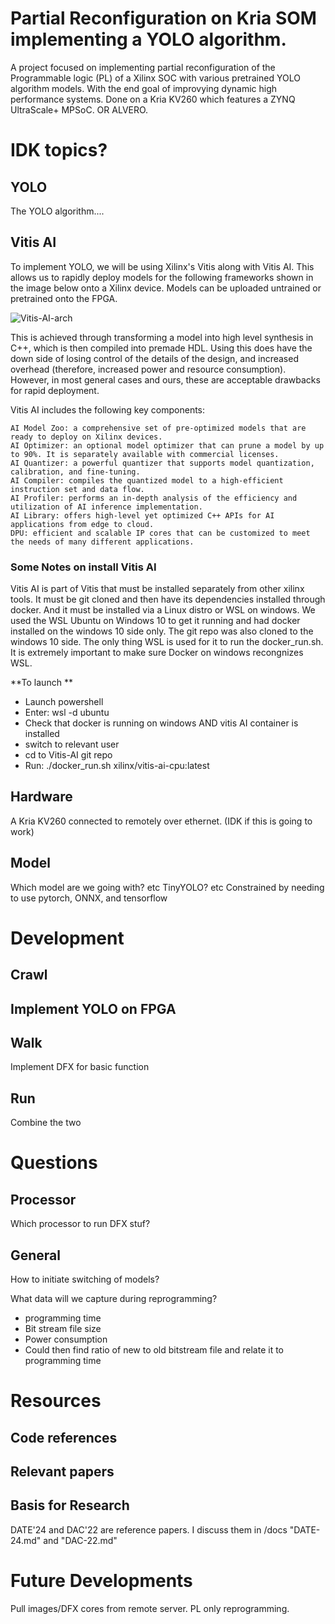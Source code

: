# Partial Reconfiguration on Kria SOM implementing a YOLO algorithm. 
A project focused on implementing partial reconfiguration of the Programmable logic (PL) of a Xilinx SOC with various pretrained YOLO algorithm models. With the end goal of improvying dynamic high performance systems.
Done on a Kria KV260 which features a ZYNQ UltraScale+ MPSoC. OR ALVERO.

# IDK topics?
## YOLO
The YOLO algorithm....

## Vitis AI
To implement YOLO, we will be using Xilinx's Vitis along with Vitis AI. This allows us to rapidly deploy models for the following frameworks shown in the image below onto a Xilinx device.
Models can be uploaded untrained or pretrained onto the FPGA.

![Vitis-AI-arch](https://github.com/user-attachments/assets/a2b96df2-b5a4-4ac3-97e6-338a22c512af)

This is achieved through transforming a model into high level synthesis in C++, which is then compiled into premade HDL. Using this does have the down side of losing control of the details of the design, and increased overhead (therefore, increased power and resource consumption). 
However, in most general cases and ours, these are acceptable drawbacks for rapid deployment.

Vitis AI includes the following key components:

    AI Model Zoo: a comprehensive set of pre-optimized models that are ready to deploy on Xilinx devices.
    AI Optimizer: an optional model optimizer that can prune a model by up to 90%. It is separately available with commercial licenses.
    AI Quantizer: a powerful quantizer that supports model quantization, calibration, and fine-tuning.
    AI Compiler: compiles the quantized model to a high-efficient instruction set and data flow.
    AI Profiler: performs an in-depth analysis of the efficiency and utilization of AI inference implementation.
    AI Library: offers high-level yet optimized C++ APIs for AI applications from edge to cloud.
    DPU: efficient and scalable IP cores that can be customized to meet the needs of many different applications.

### Some Notes on install Vitis AI
Vitis AI is part of Vitis that must be installed separately from other xilinx tools. It must be git cloned and then have its dependencies installed through docker. And it must be installed via a Linux distro or WSL on windows.
We used the WSL Ubuntu on Windows 10 to get it running and had docker installed on the windows 10 side only. The git repo was also cloned to the windows 10 side. The only thing WSL is used for it to run the docker_run.sh.
It is extremely important to make sure Docker on windows recongnizes WSL.

**To launch **
 - Launch powershell
 - Enter: wsl -d ubuntu
 - Check that docker is running on windows AND vitis AI container is installed
 - switch to relevant user
 - cd to Vitis-AI git repo
 - Run: ./docker_run.sh xilinx/vitis-ai-cpu:latest

## Hardware
A Kria KV260 connected to remotely over ethernet. (IDK if this is going to work)

## Model
Which model are we going with? etc
TinyYOLO? etc
Constrained by needing to use pytorch, ONNX, and tensorflow

# Development
## Crawl
Implement YOLO on FPGA
 - 
## Walk
Implement DFX for basic function

## Run
Combine the two

# Questions
## Processor
Which processor to run DFX stuf?

## General
How to initiate switching of models?

What data will we capture during reprogramming?
 - programming time
 - Bit stream file size
 - Power consumption
 - Could then find ratio of new to old bitstream file and relate it to programming time

# Resources
## Code references

## Relevant papers

## Basis for Research
DATE'24 and DAC'22 are reference papers. I discuss them in /docs "DATE-24.md" and "DAC-22.md"

# Future Developments
Pull images/DFX cores from remote server.
PL only reprogramming.
